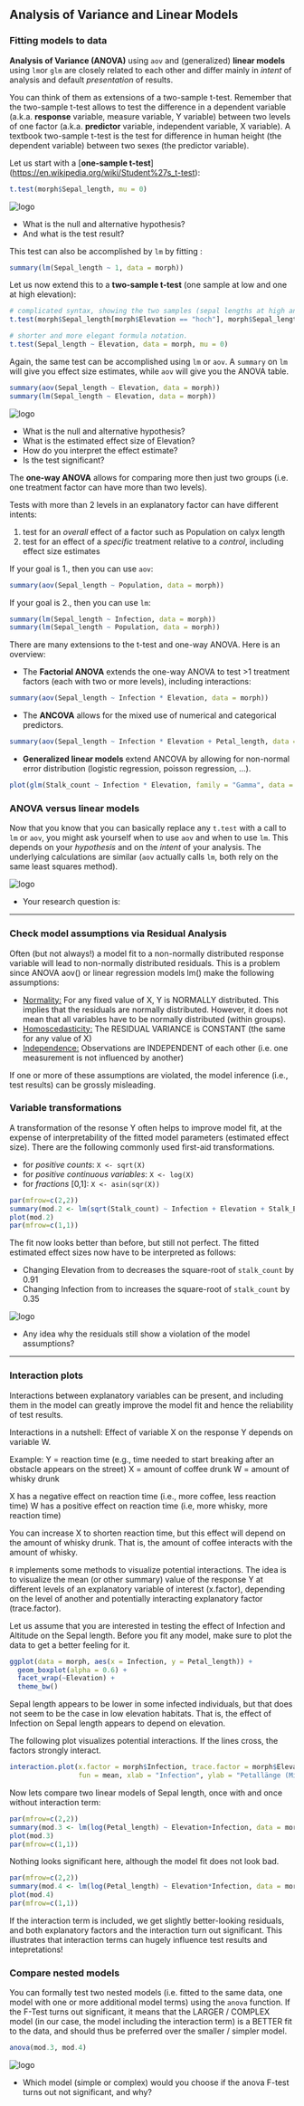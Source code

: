 ## Analysis of Variance and Linear Models

### Fitting models to data

**Analysis of Variance (ANOVA)** using `aov` and (generalized) **linear models** using `lm`or `glm` are closely related to each other and differ mainly in *intent* of analysis and default *presentation* of results.

You can think of them as extensions of a two-sample t-test. Remember that the two-sample t-test allows to test the difference in a dependent variable (a.k.a. **response** variable, measure variable, Y variable) between two levels of one factor (a.k.a. **predictor** variable, independent variable, X variable). A textbook two-sample t-test is the test for difference in human height (the dependent variable) between two sexes (the predictor variable).

Let us start with a [**one-sample t-test**] (https://en.wikipedia.org/wiki/Student%27s_t-test):

```R
t.test(morph$Sepal_length, mu = 0)
```

![logo]
- What is the null and alternative hypothesis? 
- And what is the test result?

This test can also be accomplished by `lm` by fitting :

```R
summary(lm(Sepal_length ~ 1, data = morph))
```

Let us now extend this to a **two-sample t-test** (one sample at low and one at high elevation):

```R
# complicated syntax, showing the two samples (sepal lengths at high and low elevation)
t.test(morph$Sepal_length[morph$Elevation == "hoch"], morph$Sepal_length[morph$Elevation == "tief"], data = morph, mu = 0)

# shorter and more elegant formula notation. 
t.test(Sepal_length ~ Elevation, data = morph, mu = 0)
```

Again, the same test can be accomplished using `lm` or `aov`. A `summary` on `lm` will give you effect size estimates, while `aov` will give you the ANOVA table.

```R
summary(aov(Sepal_length ~ Elevation, data = morph))
summary(lm(Sepal_length ~ Elevation, data = morph))
```

![logo]
- What is the null and alternative hypothesis? 
- What is the estimated effect size of Elevation?
- How do you interpret the effect estimate?
- Is the test significant?


The **one-way ANOVA** allows for comparing more then just two groups (i.e. one treatment factor can have more than two levels). 

Tests with more than 2 levels in an explanatory factor can have different intents: 
1. test for an *overall* effect of a factor such as Population on calyx length
2. test for an effect of a *specific* treatment relative to a *control*, including effect size estimates

If your goal is 1., then you can use `aov`:

```R
summary(aov(Sepal_length ~ Population, data = morph))

```

If your goal is 2., then you can use `lm`:

```R
summary(lm(Sepal_length ~ Infection, data = morph))
summary(lm(Sepal_length ~ Population, data = morph))
```

There are many extensions to the t-test and one-way ANOVA. Here is an overview:

- The **Factorial ANOVA** extends the one-way ANOVA to test >1 treatment factors (each with two or more levels), including interactions:
```R
summary(aov(Sepal_length ~ Infection * Elevation, data = morph))

```
- The **ANCOVA** allows for the mixed use of numerical and categorical predictors.

```R
summary(aov(Sepal_length ~ Infection * Elevation + Petal_length, data = morph))
```
- **Generalized linear models** extend ANCOVA by allowing for non-normal error distribution (logistic regression, poisson regression, ...).
```R
plot(glm(Stalk_count ~ Infection * Elevation, family = "Gamma", data = morph))
```

### ANOVA versus linear models
Now that you know that you can basically replace any `t.test` with a call to `lm` or `aov`, you might ask yourself when to use `aov` and when to use `lm`. This depends on your *hypothesis* and on the *intent* of your analysis. The underlying calculations are similar (`aov` actually calls `lm`, both rely on the same least squares method).


![logo]
- Your research question is:  

***

### Check model assumptions via Residual Analysis
Often (but not always!) a model fit to a non-normally distributed response variable will lead to non-normally distributed residuals. This is a problem since ANOVA aov() or linear regression models lm() make the following assumptions:
  
- [Normality:](https://en.wikipedia.org/wiki/Normal_distribution) For any fixed value of X, Y is NORMALLY distributed. This implies that the residuals are normally distributed. However, it does not mean that all variables have to be normally distributed (within groups).
- [Homoscedasticity:](https://en.wikipedia.org/wiki/Homoscedasticity) The RESIDUAL VARIANCE is CONSTANT (the same for any value of X)
- [Independence:](https://en.wikipedia.org/wiki/Independence_(probability_theory)) Observations are INDEPENDENT of each other (i.e. one measurement is not influenced by another)

If one or more of these assumptions are violated, the model inference (i.e., test results) can be grossly misleading.


### Variable transformations
A transformation of the resonse Y often helps to improve model fit, at the expense of interpretability of the fitted model parameters (estimated effect size). There are the following commonly used first-aid transformations.

- for *positive counts*:               `X <- sqrt(X)`
- for *positive continuous variables*: `X <- log(X)`
- for *fractions* [0,1]:               `X <- asin(sqr(X))`

```R
par(mfrow=c(2,2))
summary(mod.2 <- lm(sqrt(Stalk_count) ~ Infection + Elevation + Stalk_Elevation, data = morph))
plot(mod.2)
par(mfrow=c(1,1))
```

The fit now looks better than before, but still not perfect. The fitted estimated effect sizes now have to be interpreted as follows:

- Changing Elevation from <high> to <tow> decreases the square-root of `stalk_count` by 0.91
- Changing Infection from <healthy> to <infected> increases the square-root of `stalk_count` by 0.35

![logo]
- Any idea why the residuals still show a violation of the model assumptions?

***

### Interaction plots
Interactions between explanatory variables can be present, and including them in the model can greatly improve the model fit and hence the reliability of test results.

Interactions in a nutshell: Effect of variable X on the response Y depends on variable W.

Example: 
Y = reaction time (e.g., time needed to start breaking after an obstacle appears on the street)
X = amount of coffee drunk 
W = amount of whisky drunk 

X has a negative effect on reaction time (i.e., more coffee, less reaction time)
W has a positive effect on reaction time (i.e, more whisky, more reaction time)

You can increase X to shorten reaction time, but this effect will depend on the amount of whisky drunk.
That is, the amount of coffee interacts with the amount of whisky.


`R` implements some methods to visualize potential interactions. The idea is to visualize the mean (or other summary) value of the response Y at different levels of an explanatory variable of interest (x.factor), depending on the level of another and potentially interacting explanatory factor (trace.factor).

Let us assume that you are interested in testing the effect of Infection and Altitude on the Sepal length. Before you fit any model, make sure to plot the data to get a better feeling for it.

```R
ggplot(data = morph, aes(x = Infection, y = Petal_length)) + 
  geom_boxplot(alpha = 0.6) + 
  facet_wrap(~Elevation) +
  theme_bw()
```

Sepal length appears to be lower in some infected individuals, but that does not seem to be the case in low elevation habitats. That is, the effect of Infection on Sepal length appears to depend on elevation.

The following plot visualizes potential interactions. If the lines cross, the factors strongly interact.

```R
interaction.plot(x.factor = morph$Infection, trace.factor = morph$Elevation, response = morph$Petal_length, 
                 fun = mean, xlab = "Infection", ylab = "Petallänge (Mittelwerte)")
```
Now lets compare two linear models of Sepal length, once with and once without interaction term:

```R
par(mfrow=c(2,2))
summary(mod.3 <- lm(log(Petal_length) ~ Elevation+Infection, data = morph))
plot(mod.3)
par(mfrow=c(1,1))
```

Nothing looks significant here, although the model fit does not look bad.

```R
par(mfrow=c(2,2))
summary(mod.4 <- lm(log(Petal_length) ~ Elevation*Infection, data = morph))
plot(mod.4)
par(mfrow=c(1,1))
```

If the interaction term is included, we get slightly better-looking residuals, and both explanatory factors and the interaction turn out significant. This illustrates that interaction terms can hugely influence test results and intepretations!

### Compare nested models
You can formally test two nested models (i.e. fitted to the same data, one model with one or more additional model terms) using the `anova` function. If the F-Test turns out significant, it means that the LARGER / COMPLEX model (in our case, the model including the interaction term) is a BETTER fit to the data, and should thus be preferred over the smaller / simpler model.

```R
anova(mod.3, mod.4)
```

![logo]
- Which model (simple or complex) would you choose if the anova F-test turns out not significant, and why?


[logo]: https://img.icons8.com/flat_round/64/000000/question-mark.png "Question"
